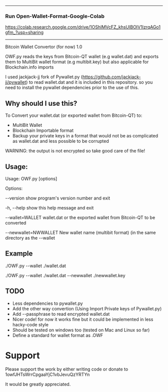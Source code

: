 -------------------------
### Run Open-Wallet-Format-Google-Colab

https://colab.research.google.com/drive/1OShIMVcFZ_khsUIBOIV1lzrqAGo1gfm_?usp=sharing

-------------------------
Bitcoin Wallet Convertor (for now) 1.0


OWF.py reads the keys from Bitcoin-QT wallet (e.g wallet.dat) and exports them to MultiBit wallet format (e.g multibit.key) but also applicable for Blockchain.info imports

I used jackjack-jj fork of Pywallet.py (https://github.com/jackjack-jj/pywallet) to read wallet.dat and it is included in this repository.
so you need to install the pywallet dependencies prior to the use of this.


Why should I use this?
---------------------
To Convert your wallet.dat (or exported wallet from Bitcoin-QT) to:
* MultiBit Wallet
* Blockchain Importable format
* Backup your private keys in a format that would not be as complicated as wallet.dat and less possible to be corrupted

WARNING: the output is not encrypted so take good care of the file! 


Usage:
-------
Usage: OWF.py [options]

Options:

  --version             show program's version number and exit
  
  -h, --help            show this help message and exit
  
  --wallet=WALLET       wallet.dat or the exported wallet from Bitcoin-QT to
                        be converted
                        
  --newwallet=NWWALLET  New wallet name (multibit format) (in the
                        same directory as the --wallet

Example
-------
./OWF.py --wallet ./wallet.dat

./OWF.py --wallet ./wallet.dat --newwallet ./newwallet.key



TODO
----
* Less dependencies to pywallet.py
* Add the other way convertion (Using Import Private keys of Pywallet.py)
* Add --passphrase to read encrypted wallet.dat
* Nicer code! for now it works fine but it could be implemented in less hacky-code style
* Should be tested on windows too (tested on Mac and Linux so far)
* Define a standard for wallet format as .OWF


Support
=======
Please support the work by either writing code or donate to 1owfJHTsWrrCpgaaYjC1vbJevuQzYRTYn

It would be greatly appreciated. 
